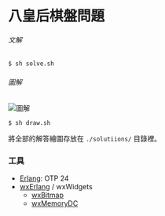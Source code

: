 # 八皇后棋盤問題

###### 文解
```
$ sh solve.sh
```

###### 圖解
![圖解](https://github.com/YauHsien/erlang-exercises/tree/master/8-queens/solutions/result-0.png "第一張圖解")
```
$ sh draw.sh
```
將全部的解答繪圖存放在 `./solutiions/` 目錄裡。

### 工具
- [Erlang](https://erlang.org/doc/): OTP 24
- [wxErlang](https://erlang.org/doc/man/wx.html) / wxWidgets
  - [wxBitmap](https://erlang.org/doc/man/wxBitmap.html)
  - [wxMemoryDC](https://erlang.org/doc/man/wxMemoryDC.html)
